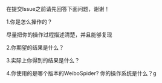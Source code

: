 在提交Issue之前请先回答下面问题，谢谢！

1.你是怎么操作的？

尽量把你的操作过程描述清楚，并且能够复现

2.你期望的结果是什么？

3.实际上你得到的结果是什么？

4.你使用的是哪个版本的WeiboSpider? 你的操作系统是什么？g